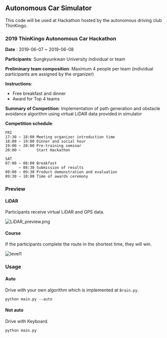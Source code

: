 ## Autonomous Car Simulator

This code will be used at Hackathon hosted by the autonomous driving club ThinKingo.

### 2019 ThinKingo Autonomous Car Hackathon


__Date__ : 2019-06-07 ~ 2019-06-08

__Participants__: Sungkyunkwan University individual or team

__Preliminary team composition__: Maximum 4 people per team (individual participants are assigned by the organizer)

__Instructions__:
- Free breakfast and dinner
- Award for Top 4 teams

__Summary of Competition__: Implementation of path generation and obstacle avoidance algorithm using virtual LiDAR data provided in simulator

__Competition schedule__:

```
FRI
17:30 ~ 18:00 Meeting organizer introduction time
18:00 ~ 19:00 Dinner and social hour
19:00 ~ 20:00 Pre-training seminar
20:00 ~       Start Hackathon

SAT
07:00 ~ 08:00 Breakfast
      ~ 08:30 Submission of results
09:00 ~ 09:30 Product demonstration and evaluation
09:30 ~ 10:00 Time of awards ceremony
```

### Preview

#### LiDAR

Participants receive virtual LiDAR and GPS data.

![LiDAR_preview.png](https://github.com/x2ever/HEVEN-AutonomousCar-2019/blob/master/ThinKingo-Hackathon/images/LiDAR_preview.png)

#### Course

If the participants complete the route in the shortest time, they will win.

![level1](https://github.com/x2ever/HEVEN-AutonomousCar-2019/blob/master/ThinKingo-Hackathon/images/level1.png)


### Usage

#### Auto

Drive with your own algorithm which is implemented at `Brain.py`.
```
python main.py --auto
```

#### Not auto

Drive with Keyboard.

```
python main.py
```
